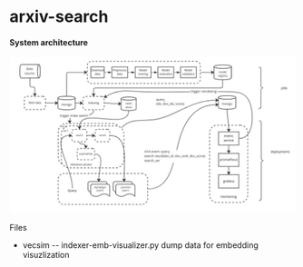 # arxiv-search

#### System architecture
![System Design](img/system-design.jpg)

Files
- vecsim
-- indexer-emb-visualizer.py
    dump data for embedding visuzlization
